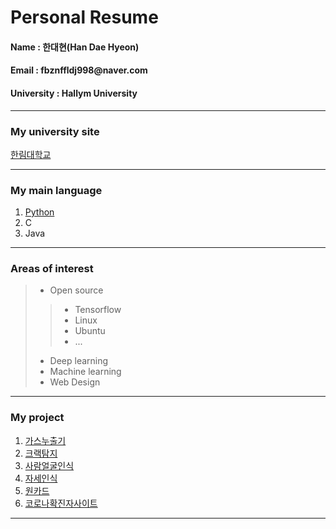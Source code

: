 # Personal Resume
<h4> Name : 한대현(Han Dae Hyeon) </h4>
<h4> Email : fbznffldj998@naver.com </h4>
<h4> University : Hallym University </h4>

-----------------------

### My university site
[한림대학교][hallym]  

-----------------------

### My main language
1. [Python][Python]
2. C
3. Java

-----------------------

### Areas of interest
> * Open source
>> *  Tensorflow
>> *  Linux
>> *  Ubuntu
>> * ...
> *  Deep learning
> *  Machine learning
> *  Web Design

-----------------------

### My project
1. [가스누출기](https://github.com/gkseogus/GasLeak_Detector)
2. [크랙탐지](https://github.com/gkseogus/DeepLearning_CreakDetection)
3. [사람얼굴인식](https://github.com/gkseogus/Video_processing_project)
4. [자세인식](https://github.com/gkseogus/Human-Activity)
5. [원카드](https://github.com/gkseogus/OneCard_Project)
6. [코로나확진자사이트](https://github.com/gkseogus/Corona-related-projects)

-----------------------

[hallym]: https://www.hallym.ac.kr
[Python]: https://www.python.org
